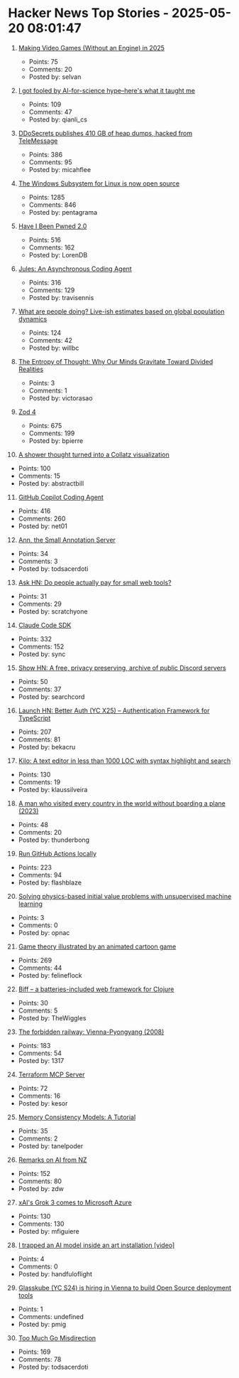 # Hacker News Top Stories - 2025-05-20 08:01:47

1. [Making Video Games (Without an Engine) in 2025](https://noelberry.ca/posts/making_games_in_2025/)
   - Points: 75
   - Comments: 20
   - Posted by: selvan

2. [I got fooled by AI-for-science hype–here's what it taught me](https://www.understandingai.org/p/i-got-fooled-by-ai-for-science-hypeheres)
   - Points: 109
   - Comments: 47
   - Posted by: qianli_cs

3. [DDoSecrets publishes 410 GB of heap dumps, hacked from TeleMessage](https://micahflee.com/ddosecrets-publishes-410-gb-of-heap-dumps-hacked-from-telemessages-archive-server/)
   - Points: 386
   - Comments: 95
   - Posted by: micahflee

4. [The Windows Subsystem for Linux is now open source](https://blogs.windows.com/windowsdeveloper/2025/05/19/the-windows-subsystem-for-linux-is-now-open-source/)
   - Points: 1285
   - Comments: 846
   - Posted by: pentagrama

5. [Have I Been Pwned 2.0](https://www.troyhunt.com/have-i-been-pwned-2-0-is-now-live/)
   - Points: 516
   - Comments: 162
   - Posted by: LorenDB

6. [Jules: An Asynchronous Coding Agent](https://jules.google/)
   - Points: 316
   - Comments: 129
   - Posted by: travisennis

7. [What are people doing? Live-ish estimates based on global population dynamics](https://humans.maxcomperatore.com/)
   - Points: 124
   - Comments: 42
   - Posted by: willbc

8. [The Entropy of Thought: Why Our Minds Gravitate Toward Divided Realities](https://victoranastasiu.medium.com/the-entropy-of-thought-why-our-minds-gravitate-toward-divided-realities-7ce43c83b785)
   - Points: 3
   - Comments: 1
   - Posted by: victorasao

9. [Zod 4](https://zod.dev/v4)
   - Points: 675
   - Comments: 199
   - Posted by: bpierre

10. [A shower thought turned into a Collatz visualization](https://abstractnonsense.com/collatz/)
   - Points: 100
   - Comments: 15
   - Posted by: abstractbill

11. [GitHub Copilot Coding Agent](https://github.blog/changelog/2025-05-19-github-copilot-coding-agent-in-public-preview/)
   - Points: 416
   - Comments: 260
   - Posted by: net01

12. [Ann, the Small Annotation Server](https://mccd.space/posts/design-pitch-ann/)
   - Points: 34
   - Comments: 3
   - Posted by: todsacerdoti

13. [Ask HN: Do people actually pay for small web tools?](undefined)
   - Points: 31
   - Comments: 29
   - Posted by: scratchyone

14. [Claude Code SDK](https://docs.anthropic.com/en/docs/claude-code/sdk)
   - Points: 332
   - Comments: 152
   - Posted by: sync

15. [Show HN: A free, privacy preserving, archive of public Discord servers](https://searchcord.io)
   - Points: 50
   - Comments: 37
   - Posted by: searchcord

16. [Launch HN: Better Auth (YC X25) – Authentication Framework for TypeScript](undefined)
   - Points: 207
   - Comments: 81
   - Posted by: bekacru

17. [Kilo: A text editor in less than 1000 LOC with syntax highlight and search](https://github.com/antirez/kilo)
   - Points: 130
   - Comments: 19
   - Posted by: klaussilveira

18. [A man who visited every country in the world without boarding a plane (2023)](https://www.theguardian.com/travel/2023/aug/16/take-the-high-road-the-man-who-visited-every-country-in-the-world-without-boarding-a-plane)
   - Points: 48
   - Comments: 20
   - Posted by: thunderbong

19. [Run GitHub Actions locally](https://github.com/nektos/act)
   - Points: 223
   - Comments: 94
   - Posted by: flashblaze

20. [Solving physics-based initial value problems with unsupervised machine learning](https://link.aps.org/doi/10.1103/PhysRevE.111.055302)
   - Points: 3
   - Comments: 0
   - Posted by: opnac

21. [Game theory illustrated by an animated cartoon game](https://ncase.me/trust/)
   - Points: 269
   - Comments: 44
   - Posted by: felineflock

22. [Biff – a batteries-included web framework for Clojure](https://biffweb.com)
   - Points: 30
   - Comments: 5
   - Posted by: TheWiggles

23. [The forbidden railway: Vienna-Pyongyang (2008)](http://vienna-pyongyang.blogspot.com/2008/04/how-everything-began.html)
   - Points: 183
   - Comments: 54
   - Posted by: 1317

24. [Terraform MCP Server](https://github.com/hashicorp/terraform-mcp-server)
   - Points: 72
   - Comments: 16
   - Posted by: kesor

25. [Memory Consistency Models: A Tutorial](https://jamesbornholt.com/blog/memory-models/)
   - Points: 35
   - Comments: 2
   - Posted by: tanelpoder

26. [Remarks on AI from NZ](https://nealstephenson.substack.com/p/remarks-on-ai-from-nz)
   - Points: 152
   - Comments: 80
   - Posted by: zdw

27. [xAI's Grok 3 comes to Microsoft Azure](https://techcrunch.com/2025/05/19/xais-grok-3-comes-to-microsoft-azure/)
   - Points: 130
   - Comments: 130
   - Posted by: mfiguiere

28. [I trapped an AI model inside an art installation [video]](https://www.youtube.com/watch?v=7fNYj0EXxMs)
   - Points: 4
   - Comments: 0
   - Posted by: handfuloflight

29. [Glasskube (YC S24) is hiring in Vienna to build Open Source deployment tools](https://www.ycombinator.com/companies/glasskube/jobs/wjB77iZ-founding-engineer-go-typescript-kubernetes-docker)
   - Points: 1
   - Comments: undefined
   - Posted by: pmig

30. [Too Much Go Misdirection](https://flak.tedunangst.com/post/too-much-go-misdirection)
   - Points: 169
   - Comments: 78
   - Posted by: todsacerdoti

